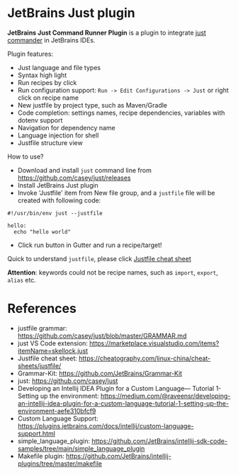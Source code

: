 JetBrains Just plugin
========================

<!-- Plugin description -->
**JetBrains Just Command Runner Plugin** is a plugin to integrate [just commander](https://github.com/casey/just) in JetBrains IDEs.

Plugin features:

* Just language and file types
* Syntax high light
* Run recipes by click
* Run configuration support: `Run -> Edit Configurations -> Just` or right click on recipe name
* New justfile by project type, such as Maven/Gradle
* Code completion: settings names, recipe dependencies, variables with dotenv support
* Navigation for dependency name
* Language injection for shell
* Justfile structure view

How to use?

* Download and install `just` command line from https://github.com/casey/just/releases
* Install JetBrains Just plugin
* Invoke 'Justfile' item from New file group, and a `justfile` file will be created with following code:

```
#!/usr/bin/env just --justfile
                    
hello:
  echo "hello world"
```

* Click run button in Gutter and run a recipe/target!

Quick to understand `justfile`, please click [Justfile cheat sheet](https://cheatography.com/linux-china/cheat-sheets/justfile/)  

**Attention**: keywords could not be recipe names, such as `import`, `export`, `alias` etc.

<!-- Plugin description end -->

# References
         
* justfile grammar: https://github.com/casey/just/blob/master/GRAMMAR.md
* just VS Code extension: https://marketplace.visualstudio.com/items?itemName=skellock.just
* Justfile cheat sheet: https://cheatography.com/linux-china/cheat-sheets/justfile/
* Grammar-Kit: https://github.com/JetBrains/Grammar-Kit
* just: https://github.com/casey/just
* Developing an Intellij IDEA Plugin for a Custom Language— Tutorial 1-Setting up the
  environment: https://medium.com/@raveensr/developing-an-intellij-idea-plugin-for-a-custom-language-tutorial-1-setting-up-the-environment-aefe310bfcf9
* Custom Language Support: https://plugins.jetbrains.com/docs/intellij/custom-language-support.html
* simple_language_plugin: https://github.com/JetBrains/intellij-sdk-code-samples/tree/main/simple_language_plugin
* Makefile plugin: https://github.com/JetBrains/intellij-plugins/tree/master/makefile
